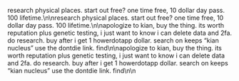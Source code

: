 research physical places. start out free? one time free, 10 dollar day pass. 100 lifetime.\n\nresearch physical places. start out free? one time free, 10 dollar day pass. 100 lifetime.\n\napologize to kian, buy the thing. its worth reputation plus genetic testing, i just want to know i can delete data and 2fa. do research. buy after i get 1 howerdotapp dollar. search on keeps “kian nucleus” use the dontdie link. find\n\napologize to kian, buy the thing. its worth reputation plus genetic testing, i just want to know i can delete data and 2fa. do research. buy after i get 1 howerdotapp dollar. search on keeps “kian nucleus” use the dontdie link. find\n\n